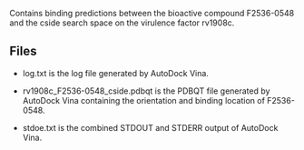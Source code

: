 Contains binding predictions between the bioactive compound F2536-0548 and the cside search space on the virulence factor rv1908c.

## Files

- log.txt is the log file generated by AutoDock Vina.

- rv1908c_F2536-0548_cside.pdbqt is the PDBQT file generated by AutoDock Vina containing the orientation and binding location of F2536-0548.

- stdoe.txt is the combined STDOUT and STDERR output of AutoDock Vina.

